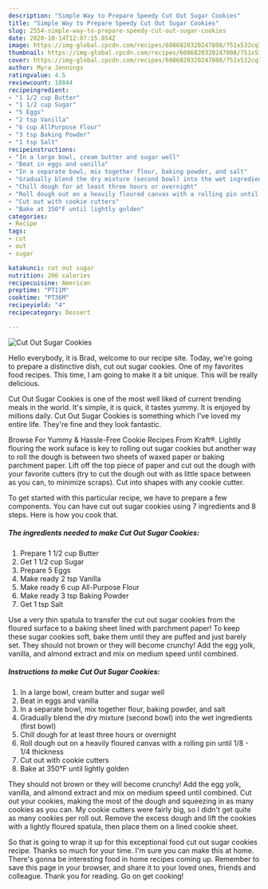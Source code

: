 ```yaml
---
description: "Simple Way to Prepare Speedy Cut Out Sugar Cookies"
title: "Simple Way to Prepare Speedy Cut Out Sugar Cookies"
slug: 2554-simple-way-to-prepare-speedy-cut-out-sugar-cookies
date: 2020-10-14T12:07:15.854Z
image: https://img-global.cpcdn.com/recipes/6086820320247808/751x532cq70/cut-out-sugar-cookies-recipe-main-photo.jpg
thumbnail: https://img-global.cpcdn.com/recipes/6086820320247808/751x532cq70/cut-out-sugar-cookies-recipe-main-photo.jpg
cover: https://img-global.cpcdn.com/recipes/6086820320247808/751x532cq70/cut-out-sugar-cookies-recipe-main-photo.jpg
author: Myra Jennings
ratingvalue: 4.5
reviewcount: 18844
recipeingredient:
- "1 1/2 cup Butter"
- "1 1/2 cup Sugar"
- "5 Eggs"
- "2 tsp Vanilla"
- "6 cup AllPurpose Flour"
- "3 tsp Baking Powder"
- "1 tsp Salt"
recipeinstructions:
- "In a large bowl, cream butter and sugar well"
- "Beat in eggs and vanilla"
- "In a separate bowl, mix together flour, baking powder, and salt"
- "Gradually blend the dry mixture (second bowl) into the wet ingredients (first bowl)"
- "Chill dough for at least three hours or overnight"
- "Roll dough out on a heavily floured canvas with a rolling pin until 1/8 - 1/4 thickness"
- "Cut out with cookie cutters"
- "Bake at 350°F until lightly golden"
categories:
- Recipe
tags:
- cut
- out
- sugar

katakunci: cut out sugar 
nutrition: 266 calories
recipecuisine: American
preptime: "PT11M"
cooktime: "PT36M"
recipeyield: "4"
recipecategory: Dessert

---
```



![Cut Out Sugar Cookies](https://img-global.cpcdn.com/recipes/6086820320247808/751x532cq70/cut-out-sugar-cookies-recipe-main-photo.jpg)

Hello everybody, it is Brad, welcome to our recipe site. Today, we're going to prepare a distinctive dish, cut out sugar cookies. One of my favorites food recipes. This time, I am going to make it a bit unique. This will be really delicious.

Cut Out Sugar Cookies is one of the most well liked of current trending meals in the world. It's simple, it is quick, it tastes yummy. It is enjoyed by millions daily. Cut Out Sugar Cookies is something which I've loved my entire life. They're fine and they look fantastic.

Browse For Yummy &amp; Hassle-Free Cookie Recipes From Kraft®. Lightly flouring the work suface is key to rolling out sugar cookies but another way to roll the dough is between two sheets of waxed paper or baking parchment paper. Lift off the top piece of paper and cut out the dough with your favorite cutters (try to cut the dough out with as little space between as you can, to minimize scraps). Cut into shapes with any cookie cutter.


To get started with this particular recipe, we have to prepare a few components. You can have cut out sugar cookies using 7 ingredients and 8 steps. Here is how you cook that.

<!--inarticleads1-->

##### The ingredients needed to make Cut Out Sugar Cookies:

1. Prepare 1 1/2 cup Butter
1. Get 1 1/2 cup Sugar
1. Prepare 5 Eggs
1. Make ready 2 tsp Vanilla
1. Make ready 6 cup All-Purpose Flour
1. Make ready 3 tsp Baking Powder
1. Get 1 tsp Salt


Use a very thin spatula to transfer the cut out sugar cookies from the floured surface to a baking sheet lined with parchment paper! To keep these sugar cookies soft, bake them until they are puffed and just barely set. They should not brown or they will become crunchy! Add the egg yolk, vanilla, and almond extract and mix on medium speed until combined. 

<!--inarticleads2-->

##### Instructions to make Cut Out Sugar Cookies:

1. In a large bowl, cream butter and sugar well
1. Beat in eggs and vanilla
1. In a separate bowl, mix together flour, baking powder, and salt
1. Gradually blend the dry mixture (second bowl) into the wet ingredients (first bowl)
1. Chill dough for at least three hours or overnight
1. Roll dough out on a heavily floured canvas with a rolling pin until 1/8 - 1/4 thickness
1. Cut out with cookie cutters
1. Bake at 350°F until lightly golden


They should not brown or they will become crunchy! Add the egg yolk, vanilla, and almond extract and mix on medium speed until combined. Cut out your cookies, making the most of the dough and squeezing in as many cookies as you can. My cookie cutters were fairly big, so I didn&#39;t get quite as many cookies per roll out. Remove the excess dough and lift the cookies with a lightly floured spatula, then place them on a lined cookie sheet. 

So that is going to wrap it up for this exceptional food cut out sugar cookies recipe. Thanks so much for your time. I'm sure you can make this at home. There's gonna be interesting food in home recipes coming up. Remember to save this page in your browser, and share it to your loved ones, friends and colleague. Thank you for reading. Go on get cooking!
